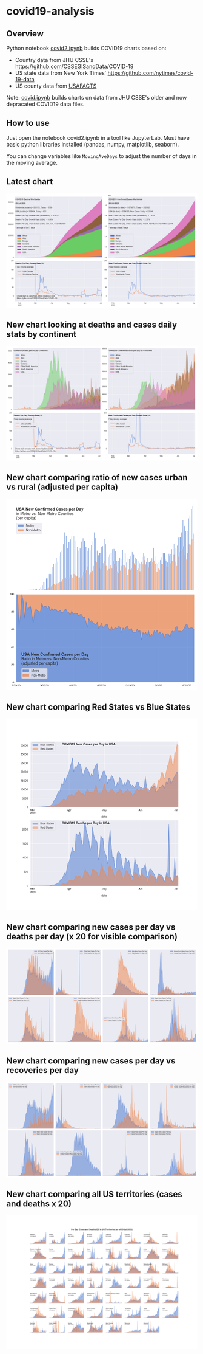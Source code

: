 # covid19-analysis

## Overview
Python notebook [covid2.ipynb](https://github.com/danlaw/covid19-analysis/blob/master/covid2.ipynb) builds COVID19 charts based on:
* Country data from JHU CSSE's https://github.com/CSSEGISandData/COVID-19
* US state data from New York Times' https://github.com/nytimes/covid-19-data
* US county data from [USAFACTS](https://usafacts.org/visualizations/coronavirus-covid-19-spread-map/)

Note: [covid.ipynb](https://github.com/danlaw/covid19-analysis/blob/master/covid.ipynb) builds charts on data from JHU CSSE's older and now depracated COVID19 data files.

## How to use
Just open the notebook covid2.ipynb in a tool like JupyterLab. Must have basic python libraries installed (pandas, numpy, matplotlib, seaborn).

You can change variables like ``MovingAveDays`` to adjust the number of days in the moving average.

## Latest chart
![Latest chart](charts/20200703-covid19-chart.png)

## New chart looking at deaths and cases daily stats by continent
![Comparison chart](charts/20200703-covid19-chart-perday.png)

## New chart comparing ratio of new cases urban vs rural (adjusted per capita)
![Urban rural per capita chart](charts/20200703-US-counties-urban-vs-rural-per-capita.png)

## New chart comparing Red States vs Blue States
![Red vs Blue chart](charts/20200703-compare-daily-red-vs-blue-states.png)

## New chart comparing new cases per day vs deaths per day (x 20 for visible comparison)
![Comparison chart](charts/20200703-comparison-chart.png)

## New chart comparing new cases per day vs recoveries per day
![Recovery chart](charts/20200703-comparison-recovery-chart.png)

## New chart comparing all US territories (cases and deaths x 20)
![Territories chart](charts/20200703-compare-US-territories.png)


